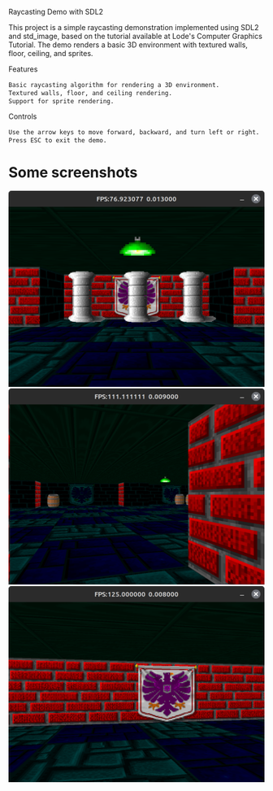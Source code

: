 Raycasting Demo with SDL2

This project is a simple raycasting demonstration implemented using SDL2 and std_image, based on the tutorial available at Lode's Computer Graphics Tutorial. 
The demo renders a basic 3D environment with textured walls, floor, ceiling, and sprites.

Features

    Basic raycasting algorithm for rendering a 3D environment.
    Textured walls, floor, and ceiling rendering.
    Support for sprite rendering.



Controls

    Use the arrow keys to move forward, backward, and turn left or right.
    Press ESC to exit the demo.



# Some screenshots

![1](screens/1.png)
![1](screens/2.png)
![1](screens/3.png)


    
